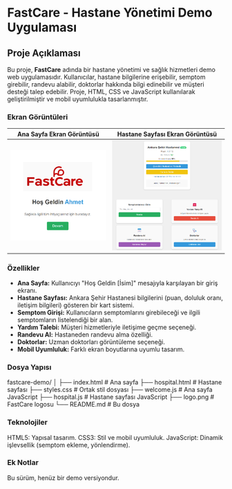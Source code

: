 # FastCare - Hastane Yönetimi Demo Uygulaması

## Proje Açıklaması
Bu proje, **FastCare** adında bir hastane yönetimi ve sağlık hizmetleri demo web uygulamasıdır. Kullanıcılar, hastane bilgilerine erişebilir, semptom girebilir, randevu alabilir, doktorlar hakkında bilgi edinebilir ve müşteri desteği talep edebilir. Proje, HTML, CSS ve JavaScript kullanılarak geliştirilmiştir ve mobil uyumlulukla tasarlanmıştır.

### Ekran Görüntüleri
| Ana Sayfa Ekran Görüntüsü          | Hastane Sayfası Ekran Görüntüsü       |
|------------------------------------|---------------------------------------|
| ![Ana Sayfa](anasayfa.png)         | ![Hastane Sayfası](arayuz.png)        |

### Özellikler
- **Ana Sayfa:** Kullanıcıyı "Hoş Geldin [İsim]" mesajıyla karşılayan bir giriş ekranı.
- **Hastane Sayfası:** Ankara Şehir Hastanesi bilgilerini (puan, doluluk oranı, iletişim bilgileri) gösteren bir kart sistemi.
- **Semptom Girişi:** Kullanıcıların semptomlarını girebileceği ve ilgili semptomların listelendiği bir alan.
- **Yardım Talebi:** Müşteri hizmetleriyle iletişime geçme seçeneği.
- **Randevu Al:** Hastaneden randevu alma özelliği.
- **Doktorlar:** Uzman doktorları görüntüleme seçeneği.
- **Mobil Uyumluluk:** Farklı ekran boyutlarına uyumlu tasarım.

### Dosya Yapısı
fastcare-demo/
│
├── index.html              # Ana sayfa
├── hospital.html           # Hastane sayfası
├── styles.css              # Ortak stil dosyası
├── welcome.js              # Ana sayfa JavaScript
├── hospital.js             # Hastane sayfası JavaScript
├── logo.png                # FastCare logosu
└── README.md               # Bu dosya

### Teknolojiler
HTML5: Yapısal tasarım.
CSS3: Stil ve mobil uyumluluk.
JavaScript: Dinamik işlevsellik (semptom ekleme, yönlendirme).


### Ek Notlar
Bu sürüm, henüz bir demo versiyondur. 
